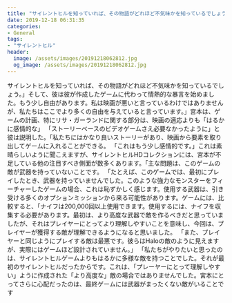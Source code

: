 ```yaml
---
title: "サイレントヒルを知っていれば、その物語がどれほど不気味かを知っているでしょう。"
date: 2019-12-18 06:31:35
categories:
- General
tags:
- "サイレントヒル"
header:
  image: /assets/images/20191218062812.jpg
  og_image: /assets/images/20191218062812.jpg
---
```


サイレントヒルを知っていれば、その物語がどれほど不気味かを知っているでしょう。」そして、彼は彼が作成したゲームに代わって情熱的な暴言を始めました。もう少し自由があります。私は映画が悪いと言っているわけではありませんが、私たちはここでより多くの自由を与えていると言っています。」宮本は、ゲームの計画、特にリサ・ガーランドに関する部分は、映画の適応よりも「はるかに感情的な」 「ストーリーベースのビデオゲームさえ必要なかったように」と彼は説明した。「私たちにはかなり良いストーリーがあり、映画から要素を取り出してゲームに入れることができる。 「これはもう少し感情的です。」これは素晴らしいように聞こえますが、サイレントヒルHDコレクションには、宮本が不足している他の注目すべき側面が数多くあります。「主な問題は、このゲームの敵が武器を持っていないことです。 「たとえば、このゲームでは、最初にプレイしたとき、武器を持っていませんでした。このような強力なモンスターをフィーチャーしたゲームの場合、これは恥ずかしく感じます。使用する武器は、引き受ける多くのオプションミッションから来る可能性があります。ゲームには、比較すると、「ナイフは200,000回以上使用できます。使用するには、ナイフを収集する必要があります。最初は、より高度な武器で敵を作るべきだと思っていましたが、それはプレイヤーにとってより理解しやすいことを意味し、今回は、プレイヤーが獲得する敵が理解できるようになると思いました。 「また、プレイヤーと同じようにプレイする敵は最悪です。彼らはHaloの敵のように見えますが、実際にはゲームほど設計されていません。」 「私たちがやりたいと思ったのは、サイレントヒルゲームよりもはるかに多様な敵を持つことでした。それが最初のサイレントヒルだったからです。これは、「プレーヤーにとって理解しやすい」ように作成された「より高度な」敵の場合ではありませんでした。宮本にとってさらに心配だったのは、最終ゲームには武器がまったくない敵がいることです
